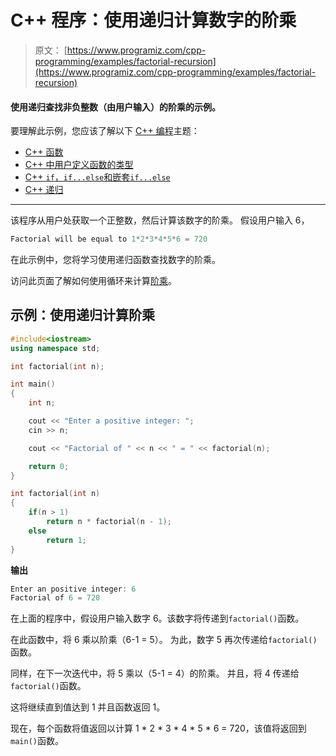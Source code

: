 # C++ 程序：使用递归计算数字的阶乘

> 原文： [https://www.programiz.com/cpp-programming/examples/factorial-recursion](https://www.programiz.com/cpp-programming/examples/factorial-recursion)

#### 使用递归查找非负整数（由用户输入）的阶乘的示例。

要理解此示例，您应该了解以下 [C++ 编程](/cpp-programming "C++ tutorial")主题：

*   [C++ 函数](/cpp-programming/function)
*   [C++ 中用户定义函数的类型](/cpp-programming/user-defined-function-types)
*   [C++ `if`，`if...else`和嵌套`if...else`](/cpp-programming/if-else)
*   [C++ 递归](/cpp-programming/recursion)

* * *

该程序从用户处获取一个正整数，然后计算该数字的阶乘。 假设用户输入 6，

```cpp
Factorial will be equal to 1*2*3*4*5*6 = 720

```

在此示例中，您将学习使用递归函数查找数字的阶乘。

访问此页面了解如何使用循环来计算[阶乘](/cpp-programming/examples/factorial "Source Code to find factorial")。

## 示例：使用递归计算阶乘

```cpp
#include<iostream>
using namespace std;

int factorial(int n);

int main()
{
    int n;

    cout << "Enter a positive integer: ";
    cin >> n;

    cout << "Factorial of " << n << " = " << factorial(n);

    return 0;
}

int factorial(int n)
{
    if(n > 1)
        return n * factorial(n - 1);
    else
        return 1;
} 
```

**输出**

```cpp
Enter an positive integer: 6
Factorial of 6 = 720
```

在上面的程序中，假设用户输入数字 6。该数字将传递到`factorial()`函数。

在此函数中，将 6 乘以阶乘（6-1 = 5）。 为此，数字 5 再次传递给`factorial()`函数。

同样，在下一次迭代中，将 5 乘以（5-1 = 4）的阶乘。 并且，将 4 传递给`factorial()`函数。

这将继续直到值达到 1 并且函数返回 1。

现在，每个函数将值返回以计算 1 * 2 * 3 * 4 * 5 * 6 = 720，该值将返回到`main()`函数。